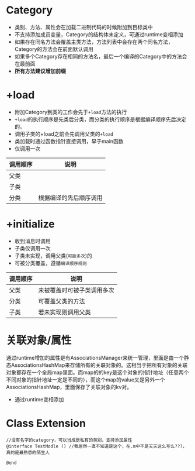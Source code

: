 # Category

- 类别、方法、属性会在加载二进制代码的时候附加到目标类中
- 不支持添加成员变量，Category的结构体未定义，可通过runtime变相添加
- 如果存在同名方法会覆盖主类方法，方法列表中会存在两个同名方法，Category的方法会在前面默认调用
- 如果多个Category存在相同的方法名，最后一个编译的Category中的方法会在最前面
- **所有方法建议增加前缀**

# +load

- 附加Category到类的工作会先于`+load`方法的执行
- `+load`的执行顺序是先类后分类，而分类的执行顺序是根据编译顺序先后决定的。
- 调用子类的+load之前会先调用父类的`+load`
- 类加载时通过函数指针直接调用，早于main函数
- 仅调用一次

| 调用顺序 | 说明 |
| --- | --- |
| 父类 | |
| 子类 | |
| 分类 | 根据编译的先后顺序调用 |

# +initialize

- 收到消息时调用
- 子类仅调用一次
- 子类未实现，调用父类(`可能多次`)的
- 可被分类覆盖，遵循`编译顺序规则`

| 调用顺序 | 说明 |
| --- | --- |
| 父类 | 未被覆盖时可被子类调用多次 |
| 分类 | 可覆盖父类的方法  |
| 子类 | 若未实现则调用父类 |

# 关联对象/属性

通过runtime增加的属性是有AssociationsManager来统一管理，里面是由一个静态AssociationsHashMap来存储所有的关联对象的。这相当于把所有对象的关联对象都存在一个全局map里面。而map的的key是这个对象的指针地址（任意两个不同对象的指针地址一定是不同的），而这个map的value又是另外一个AssociationsHashMap，里面保存了关联对象的kv对。
- 通过runtime变相添加

# Class Extension

```objc
//没有名字的category，可以当成是私有的类别，支持添加属性
@interface TestModle () //我居然一直不知道是这个，在.m中不是天天这么写么???，真的是最熟悉的陌生人

@end
```
